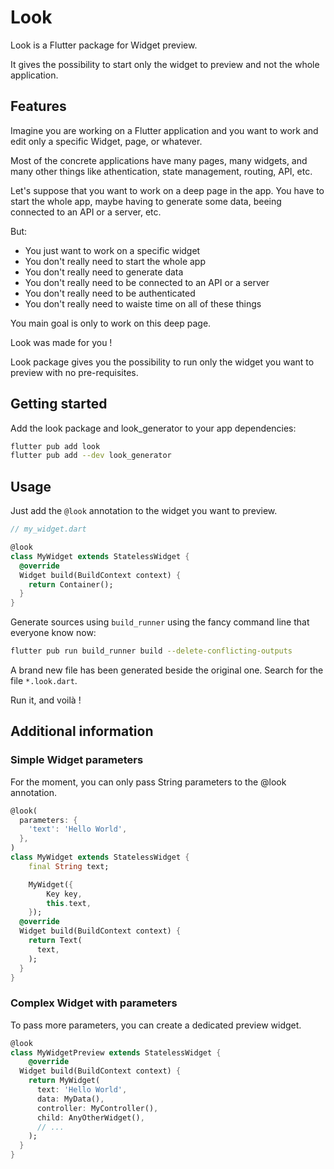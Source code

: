 # Look

Look is a Flutter package for Widget preview.

It gives the possibility to start only the widget to preview and not the whole application.

## Features

Imagine you are working on a Flutter application and you want to work and edit only a specific Widget, page, or whatever.

Most of the concrete applications have many pages, many widgets, and many other things like athentication, state management, routing, API, etc.

Let's suppose that you want to work on a deep page in the app. You have to start the whole app, maybe having to generate some data, beeing connected to an API or a server, etc. 

But:
* You just want to work on a specific widget
* You don't really need to start the whole app
* You don't really need to generate data
* You don't really need to be connected to an API or a server
* You don't really need to be authenticated
* You don't really need to waiste time on all of these things

You main goal is only to work on this deep page.

Look was made for you !

Look package gives you the possibility to run only the widget you want to preview with no pre-requisites.

## Getting started

Add the look package and look_generator to your app dependencies:

```bash
flutter pub add look
flutter pub add --dev look_generator
```

## Usage

Just add the `@look` annotation to the widget you want to preview.

```dart
// my_widget.dart

@look
class MyWidget extends StatelessWidget {
  @override
  Widget build(BuildContext context) {
    return Container();
  }
}
```

Generate sources using `build_runner` using the fancy command line that everyone know now:

```bash
flutter pub run build_runner build --delete-conflicting-outputs
```

A brand new file has been generated beside the original one. Search for the file `*.look.dart`.

Run it, and voilà !

## Additional information

### Simple Widget parameters

For the moment, you can only pass String parameters to the @look annotation.

```dart
@look(
  parameters: {
    'text': 'Hello World',
  },
)
class MyWidget extends StatelessWidget {
    final String text;

    MyWidget({
        Key key,
        this.text,
    });
  @override
  Widget build(BuildContext context) {
    return Text(
      text,
    );
  }
}
```

### Complex Widget with parameters

To pass more parameters, you can create a dedicated preview widget.

```dart
@look
class MyWidgetPreview extends StatelessWidget {
    @override
  Widget build(BuildContext context) {
    return MyWidget(
      text: 'Hello World',
      data: MyData(),
      controller: MyController(),
      child: AnyOtherWidget(),
      // ...
    );
  }
}

```

